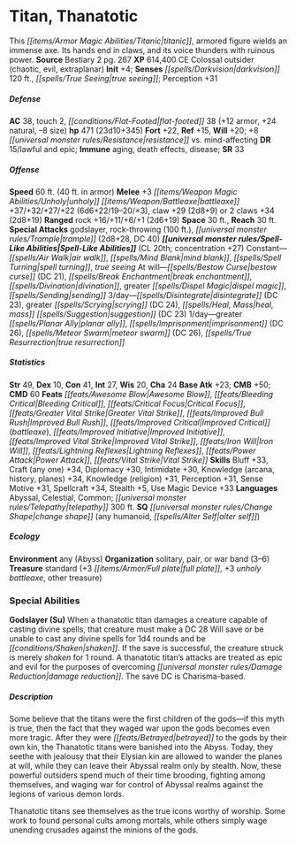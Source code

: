 ﻿---
cssclass: [monsters]
title1: Titan, Thanatotic
desc_short: This titanic, armored figure wields an immense axe. Its hands end in claws,
  and its voice thunders with ruinous power.
title2: Thanatotic
CR: 22
sources:
- name: Bestiary 2
  page: 267
  link: http://paizo.com/pathfinderRPG/v5748btpy8hif
XP: 614400
alignment: CE
size: Colossal
type: outsider
subtypes:
- chaotic
- evil
- extraplanar
initiative:
  bonus: 4
senses:
  darkvision: 120
  true seeing: true
AC:
  AC: 38
  touch: 2
  flat_footed: 38
  components:
    armor: 12
    natural: 24
    size: -8
HP:
  HP: 471
  long: 23d10+345
saves:
  fort: 22
  ref: 15
  will: 20
  other: +8 resistance vs. mind-affecting
DR:
- amount: 15
  weakness: lawful and epic
immunities:
- aging
- death effects
- disease
SR: 33
speeds:
  base: 60
  base_other: 40 ft. in armor
attacks:
  melee:
  - - text: +3 unholy battleaxe +37/+32/+27/+22 (6d6+22/19-20/×3)
      entries:
      - - damage: 6d6+22
          crit_range: 19-20
          crit_multiplier: 3
      attack: +3 unholy battleaxe
      bonus:
      - 37
      - 32
      - 27
      - 22
    - text: claw +29 (2d8+9)
      entries:
      - - damage: 2d8+9
      attack: claw
      bonus:
      - 29
  - - text: 2 claws +34 (2d8+19)
      entries:
      - - damage: 2d8+19
      count: 2
      attack: claws
      bonus:
      - 34
  ranged:
  - - text: rock +16/+11/+6/+1 (2d6+19)
      entries:
      - - damage: 2d6+19
      attack: rock
      bonus:
      - 16
      - 11
      - 6
      - 1
  special:
  - godslayer
  - rock-throwing (100 ft.)
  - trample (2d8+28, DC 40)
space: 30
reach: 30
spell_like_abilities:
  entries:
  - name: air walk
    source: default
    freq: Constant
  - name: mind blank
    source: default
    freq: Constant
  - name: spell turning
    source: default
    freq: Constant
  - name: true seeing
    source: default
    freq: Constant
  - name: bestow curse
    source: default
    freq: At will
    DC: 21
  - name: break enchantment
    source: default
    freq: At will
  - name: divination
    source: default
    freq: At will
  - name: greater dispel magic
    source: default
    freq: At will
  - name: sending
    source: default
    freq: At will
  - name: disintegrate
    source: default
    freq: 3/day
    DC: 23
  - name: greater scrying
    source: default
    freq: 3/day
    DC: 24
  - name: heal
    source: default
    freq: 3/day
  - name: mass suggestion
    source: default
    freq: 3/day
    DC: 23
  - name: greater planar ally
    source: default
    freq: 1/day
  - name: imprisonment
    source: default
    freq: 1/day
    DC: 26
  - name: meteor swarm
    source: default
    freq: 1/day
    DC: 26
  - name: true resurrection
    source: default
    freq: 1/day
  sources:
  - name: default
    CL: 20
    concentration: 27
ability_scores:
  STR: 49
  DEX: 10
  CON: 41
  INT: 27
  WIS: 20
  CHA: 24
BAB: 23
CMB: 50
CMD: 60
feats:
- name: Awesome Blow
- name: Bleeding Critical
- name: Critical Focus
- name: Greater Vital Strike
- name: Improved Bull Rush
- name: Improved Critical (battleaxe)
- name: Improved Initiative
- name: Improved Vital Strike
- name: Iron Will
- name: Lightning Reflexes
- name: Power Attack
- name: Vital Strike
skills:
  Bluff: 33
  Craft (any one): 34
  Diplomacy: 30
  Intimidate: 30
  Knowledge (arcana): 34
  Knowledge (history): 34
  Knowledge (planes): 34
  Knowledge (religion): 31
  Perception: 31
  Sense Motive: 31
  Spellcraft: 34
  Stealth: 5
  Use Magic Device: 33
languages:
- Abyssal
- Celestial
- Common
- telepathy 300 ft.
special_qualities:
- change shape (any humanoid, alter self)
ecology:
  environment: any (Abyss)
  organization: solitary, pair, or war band (3-6)
  treasure_type: standard
  treasure:
  - +3 full plate
  - +3 unholy battleaxe
  - other treasure
special_abilities:
  Godslayer (Su): When a thanatotic titan damages a creature capable of casting divine
    spells, that creature must make a DC 28 Will save or be unable to cast any divine
    spells for 1d4 rounds and be shaken. If the save is successful, the creature struck
    is merely shaken for 1 round. A thanatotic titan's attacks are treated as epic
    and evil for the purposes of overcoming damage reduction. The save DC is Charisma-based.
desc_long: |-
  Some believe that the titans were the first children of the gods-if this myth is true, then the fact that they waged war upon the gods becomes even more tragic. After they were betrayed to the gods by their own kin, the Thanatotic titans were banished into the Abyss. Today, they seethe with jealousy that their Elysian kin are allowed to wander the planes at will, while they can leave their Abyssal realm only by stealth. Now, these powerful outsiders spend much of their time brooding, fighting among themselves, and waging war for control of Abyssal realms against the legions of various demon lords.

  Thanatotic titans see themselves as the true icons worthy of worship. Some work to found personal cults among mortals, while others simply wage unending crusades against the minions of the gods.

---

# Titan, Thanatotic
This _[[items/Armor Magic Abilities/Titanic|titanic]]_, armored figure wields an immense axe. Its hands end in claws, and its voice thunders with ruinous power.
**Source** Bestiary 2 pg. 267
**XP** 614,400
CE Colossal outsider (chaotic, evil, extraplanar)
**Init** +4; **Senses** _[[spells/Darkvision|darkvision]]_ 120 ft., _[[spells/True Seeing|true seeing]]_; Perception +31

##### Defense

**AC** 38, touch 2, _[[conditions/Flat-Footed|flat-footed]]_ 38 (+12 armor, +24 natural, –8 size)
**hp** 471 (23d10+345)
**Fort** +22, **Ref** +15, **Will** +20; +8 _[[universal monster rules/Resistance|resistance]]_ vs. mind-affecting
**DR** 15/lawful and epic; **Immune** aging, death effects, disease; **SR** 33

##### Offense
**Speed** 60 ft. (40 ft. in armor)
**Melee** +3 _[[items/Weapon Magic Abilities/Unholy|unholy]]_ _[[items/Weapon/Battleaxe|battleaxe]]_ +37/+32/+27/+22 (6d6+22/19–20/×3), claw +29 (2d8+9) or 2 claws +34 (2d8+19)
**Ranged** rock +16/+11/+6/+1 (2d6+19)
**Space** 30 ft., **Reach** 30 ft.
**Special Attacks** godslayer, rock-throwing (100 ft.), _[[universal monster rules/Trample|trample]]_ (2d8+28, DC 40)
**_[[universal monster rules/Spell-Like Abilities|Spell-Like Abilities]]_** (CL 20th; concentration +27)
Constant—_[[spells/Air Walk|air walk]]_, _[[spells/Mind Blank|mind blank]]_, _[[spells/Spell Turning|spell turning]]_, _true seeing_
At will—_[[spells/Bestow Curse|bestow curse]]_ (DC 21), _[[spells/Break Enchantment|break enchantment]]_, _[[spells/Divination|divination]]_, greater _[[spells/Dispel Magic|dispel magic]]_, _[[spells/Sending|sending]]_
3/day—_[[spells/Disintegrate|disintegrate]]_ (DC 23), greater _[[spells/Scrying|scrying]]_ (DC 24), _[[spells/Heal, Mass|heal, mass]]_ _[[spells/Suggestion|suggestion]]_ (DC 23)
1/day—greater _[[spells/Planar Ally|planar ally]]_, _[[spells/Imprisonment|imprisonment]]_ (DC 26), _[[spells/Meteor Swarm|meteor swarm]]_ (DC 26), _[[spells/True Resurrection|true resurrection]]_

##### Statistics
**Str** 49, **Dex** 10, **Con** 41, **Int** 27, **Wis** 20, **Cha** 24
**Base Atk** +23; **CMB** +50; **CMD** 60
**Feats** _[[feats/Awesome Blow|Awesome Blow]]_, _[[feats/Bleeding Critical|Bleeding Critical]]_, _[[feats/Critical Focus|Critical Focus]]_, _[[feats/Greater Vital Strike|Greater Vital Strike]]_, _[[feats/Improved Bull Rush|Improved Bull Rush]]_, _[[feats/Improved Critical|Improved Critical]]_ (_battleaxe_), _[[feats/Improved Initiative|Improved Initiative]]_, _[[feats/Improved Vital Strike|Improved Vital Strike]]_, _[[feats/Iron Will|Iron Will]]_, _[[feats/Lightning Reflexes|Lightning Reflexes]]_, _[[feats/Power Attack|Power Attack]]_, _[[feats/Vital Strike|Vital Strike]]_
**Skills** Bluff +33, Craft (any one) +34, Diplomacy +30, Intimidate +30, Knowledge (arcana, history, planes) +34, Knowledge (religion) +31, Perception +31, Sense Motive +31, Spellcraft +34, Stealth +5, Use Magic Device +33
**Languages** Abyssal, Celestial, Common; _[[universal monster rules/Telepathy|telepathy]]_ 300 ft.
**SQ** _[[universal monster rules/Change Shape|change shape]]_ (any humanoid, _[[spells/Alter Self|alter self]]_)

##### Ecology

**Environment** any (Abyss)
**Organization** solitary, pair, or war band (3–6)
**Treasure** standard (+3 _[[items/Armor/Full plate|full plate]]_, +3 _unholy_ _battleaxe_, other treasure)

### Special Abilities

**Godslayer (Su)** When a thanatotic titan damages a creature capable of casting divine spells, that creature must make a DC 28 Will save or be unable to cast any divine spells for 1d4 rounds and be _[[conditions/Shaken|shaken]]_. If the save is successful, the creature struck is merely _shaken_ for 1 round. A thanatotic titan’s attacks are treated as epic and evil for the purposes of overcoming _[[universal monster rules/Damage Reduction|damage reduction]]_. The save DC is Charisma-based.

##### Description

Some believe that the titans were the first children of the gods—if this myth is true, then the fact that they waged war upon the gods becomes even more tragic. After they were _[[feats/Betrayed|betrayed]]_ to the gods by their own kin, the Thanatotic titans were banished into the Abyss. Today, they seethe with jealousy that their Elysian kin are allowed to wander the planes at will, while they can leave their Abyssal realm only by stealth. Now, these powerful outsiders spend much of their time brooding, fighting among themselves, and waging war for control of Abyssal realms against the legions of various demon lords.

Thanatotic titans see themselves as the true icons worthy of worship. Some work to found personal cults among mortals, while others simply wage unending crusades against the minions of the gods.